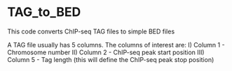 # TAG_to_BED
This code converts ChIP-seq TAG files to simple BED files

A TAG file usually has 5 columns. The columns of interest are:
I) Column 1 - Chromosome number
II) Column 2 - ChIP-seq peak start position
III) Column 5 - Tag length (this will define the ChIP-seq peak stop position)
